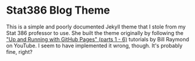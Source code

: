 # Stat386 Blog Theme

This is a simple and poorly documented Jekyll theme that I stole from my Stat 386 professor to use.  She built the theme originally by following the ["Up and Running with GitHub Pages" (parts 1 - 6)](https://www.youtube.com/playlist?list=PLWzwUIYZpnJuT0sH4BN56P5oWTdHJiTNq) tutorials by Bill Raymond on YouTube. I seem to have implemented it wrong, though. It's probably fine, right?
